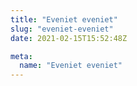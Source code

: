 ```yaml
---
title: "Eveniet eveniet"
slug: "eveniet-eveniet"
date: 2021-02-15T15:52:48Z

meta:
  name: "Eveniet eveniet"
---
```


